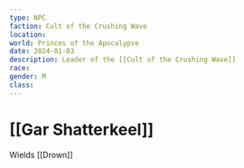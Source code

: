 ```yaml
---
type: NPC
faction: Cult of the Crushing Wave
location: 
world: Princes of the Apocalypse
date: 2024-01-03
description: Leader of the [[Cult of the Crushing Wave]]
race: 
gender: M
class:
---
```

# [[Gar Shatterkeel]]

Wields [[Drown]]